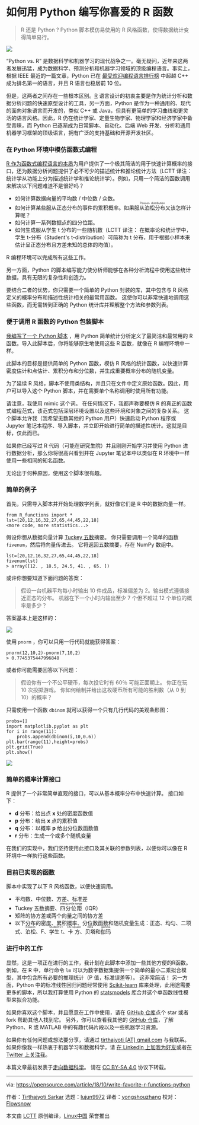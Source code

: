 如何用 Python 编写你喜爱的 R 函数
======
> R 还是 Python ? Python 脚本模仿易使用的 R 风格函数，使得数据统计变得简单易行。

![](https://opensource.com/sites/default/files/styles/image-full-size/public/lead-images/search_find_code_issue_bug_programming.png?itok=XPrh7fa0)

“Python vs. R” 是数据科学和机器学习的现代战争之一。毫无疑问，近年来这两者发展迅猛，成为数据科学、预测分析和机器学习领域的顶级编程语言。事实上，根据 IEEE 最近的一篇文章，Python 已在 [最受欢迎编程语言排行榜][1] 中超越 C++ 成为排名第一的语言，并且 R 语言也稳居前 10 位。

但是，这两者之间存在一些根本区别。[R][2] 语言设计的初衷主要是作为统计分析和数据分析问题的快速原型设计的工具，另一方面，Python 是作为一种通用的、现代的面向对象语言而开发的，类似 C++ 或 Java，但具有更简单的学习曲线和更灵活的语言风格。因此，R 仍在统计学家、定量生物学家、物理学家和经济学家中备受青睐，而 Python 已逐渐成为日常脚本、自动化、后端 Web 开发、分析和通用机器学习框架的顶级语言，拥有广泛的支持基础和开源开发社区。

### 在 Python 环境中模仿函数式编程

[R 作为函数式编程语言的本质][3]为用户提供了一个极其简洁的用于快速计算概率的接口，还为数据分析问题提供了必不可少的描述统计和推论统计方法（LCTT 译注：统计学从功能上分为描述统计学和推论统计学）。例如，只用一个简洁的函数调用来解决以下问题难道不是很好吗？

  * 如何计算数据向量的平均数 / 中位数 / 众数。
  * 如何计算某些服从正态分布的事件的累积概率。如果服<ruby>从泊松分布<rt>Poisson distribution</rt></ruby>又该怎样计算呢？
  * 如何计算一系列数据点的四分位距。
  * 如何生成服从学生 t 分布的一些随机数（LCTT 译注： 在概率论和统计学中，学生 t-分布（Student's t-distribution）可简称为 t 分布，用于根据小样本来估计呈正态分布且方差未知的总体的均值）。

R 编程环境可以完成所有这些工作。

另一方面，Python 的脚本编写能力使分析师能够在各种分析流程中使用这些统计数据，具有无限的复杂性和创造力。

要结合二者的优势，你只需要一个简单的 Python 封装的库，其中包含与 R 风格定义的概率分布和描述性统计相关的最常用函数。 这使你可以非常快速地调用这些函数，而无需转到正确的 Python 统计库并理解整个方法和参数列表。

### 便于调用 R 函数的 Python 包装脚本

[我编写了一个 Python 脚本][4] ，用 Python 简单统计分析定义了最简洁和最常用的 R 函数。导入此脚本后，你将能够原生地使用这些 R 函数，就像在 R 编程环境中一样。

此脚本的目标是提供简单的 Python 函数，模仿 R 风格的统计函数，以快速计算密度估计和点估计、累积分布和分位数，并生成重要概率分布的随机变量。

为了延续 R 风格，脚本不使用类结构，并且只在文件中定义原始函数。因此，用户可以导入这个 Python 脚本，并在需要单个名称调用时使用所有功能。

请注意，我使用 mimic 这个词。 在任何情况下，我都声称要模仿 R 的真正的函数式编程范式，该范式包括深层环境设置以及这些环境和对象之间的复杂关系。 这个脚本允许我（我希望无数其他的 Python 用户）快速启动 Python 程序或 Jupyter 笔记本程序、导入脚本，并立即开始进行简单的描述性统计。这就是目标，仅此而已。

如果你已经写过 R 代码（可能在研究生院）并且刚刚开始学习并使用 Python 进行数据分析，那么你将很高兴看到并在 Jupyter 笔记本中以类似在 R 环境中一样使用一些相同的知名函数。

无论出于何种原因，使用这个脚本很有趣。

### 简单的例子

首先，只需导入脚本并开始处理数字列表，就好像它们是 R 中的数据向量一样。

```
from R_functions import *
lst=[20,12,16,32,27,65,44,45,22,18]
<more code, more statistics...>
```

假设你想从数据向量计算 [Tuckey 五数][5]摘要。 你只需要调用一个简单的函数 `fivenum`，然后将向量传进去。 它将返回五数摘要，存在 NumPy 数组中。

```
lst=[20,12,16,32,27,65,44,45,22,18]
fivenum(lst)
> array([12. , 18.5, 24.5, 41. , 65. ])
```

或许你想要知道下面问题的答案：

> 假设一台机器平均每小时输出 10 件成品，标准偏差为 2。输出模式遵循接近正态的分布。 机器在下一个小时内输出至少 7 个但不超过 12 个单位的概率是多少？

答案基本上是这样的：

![](https://opensource.com/sites/default/files/uploads/r-functions-in-python_1.png)

使用 `pnorm` ，你可以只用一行代码就能获得答案：

```
pnorm(12,10,2)-pnorm(7,10,2)
> 0.7745375447996848
```

或者你可能需要回答以下问题：

> 假设你有一个不公平硬币，每次投它时有 60％ 可能正面朝上。 你正在玩 10 次投掷游戏。 你如何绘制并给出这枚硬币所有可能的胜利数（从 0 到 10）的概率？

只需使用一个函数 `dbinom` 就可以获得一个只有几行代码的美观条形图：

```
probs=[]
import matplotlib.pyplot as plt
for i in range(11):
    probs.append(dbinom(i,10,0.6))
plt.bar(range(11),height=probs)
plt.grid(True)
plt.show()
```

![](https://opensource.com/sites/default/files/uploads/r-functions-in-python_2.png)

### 简单的概率计算接口

R 提供了一个非常简单直观的接口，可以从基本概率分布中快速计算。 接口如下：

* **d** 分布：给出点 **x** 处的密度函数值
* **p** 分布：给出 **x** 点的累积值
* **q** 分布：以概率 **p** 给出分位数函数值
* **r** 分布：生成一个或多个随机变量

在我们的实现中，我们坚持使用此接口及其关联的参数列表，以便你可以像在 R 环境中一样执行这些函数。

### 目前已实现的函数

脚本中实现了以下 R 风格函数，以便快速调用。

* 平均数、中位数、方差、标准差
* Tuckey 五数摘要、<ruby>四分位距<rt>interquartile range</rt></ruby>（IQR）
* 矩阵的协方差或两个向量之间的协方差
* 以下分布的密度、累积概率、分位数函数和随机变量生成：正态、均匀、二项式、<ruby>泊松<rt>Poisson</rt></ruby>、F、<ruby>学生  t<rt>Student's t</rt></ruby>、<ruby>卡方<rt>Chi-square</rt></ruby>、<ruby>贝塔<rt>beta</rt></ruby>和<ruby>伽玛<rt>gamma</rt></ruby>

### 进行中的工作

显然，这是一项正在进行的工作，我计划在此脚本中添加一些其他方便的R函数。 例如，在 R 中，单行命令 `lm` 可以为数字数据集提供一个简单的最小二乘拟合模型，其中包含所有必要的推理统计（P 值，标准误差等）。 这非常简洁！ 另一方面，Python 中的标准线性回归问题经常使用 [Scikit-learn][6] 库来处理，此用途需要更多的脚本，所以我打算使用 Python 的 [statsmodels][7] 库合并这个单函数线性模型来拟合功能。

如果你喜欢这个脚本，并且愿意在工作中使用，请在 [GitHub 仓库][8]点个 star 或者 fork 帮助其他人找到它。 另外，你可以查看我其他的 [GitHub 仓库][9]，了解 Python、R 或 MATLAB 中的有趣代码片段以及一些机器学习资源。

如果你有任何问题或想法要分享，请通过 [tirthajyoti [AT] gmail.com][10] 与我联系。 如果你像我一样热衷于机器学习和数据科学，请 [在 LinkedIn 上加我为好友][11]或者[在 Twitter 上关注我][12]。

本篇文章最初发表于[走向数据科学][13]。 请在 [CC BY-SA 4.0][14] 协议下转载。

--------------------------------------------------------------------------------

via: https://opensource.com/article/18/10/write-favorite-r-functions-python

作者：[Tirthajyoti Sarkar][a]
选题：[lujun9972][b]
译者：[yongshouzhang](https://github.com/yongshouzhang)
校对：[Flowsnow](https://github.com/Flowsnow)

本文由 [LCTT](https://github.com/LCTT/TranslateProject) 原创编译，[Linux中国](https://linux.cn/) 荣誉推出

[a]: https://opensource.com/users/tirthajyoti
[b]: https://github.com/lujun9972
[1]: https://spectrum.ieee.org/at-work/innovation/the-2018-top-programming-languages
[2]: https://www.coursera.org/lecture/r-programming/overview-and-history-of-r-pAbaE
[3]: http://adv-r.had.co.nz/Functional-programming.html
[4]: https://github.com/tirthajyoti/StatsUsingPython/blob/master/R_Functions.py
[5]: https://en.wikipedia.org/wiki/Five-number_summary
[6]: http://scikit-learn.org/stable/
[7]: https://www.statsmodels.org/stable/index.html
[8]: https://github.com/tirthajyoti/StatsUsingPython
[9]: https://github.com/tirthajyoti?tab=repositories
[10]: mailto:tirthajyoti@gmail.com
[11]: https://www.linkedin.com/in/tirthajyoti-sarkar-2127aa7/
[12]: https://twitter.com/tirthajyotiS
[13]: https://towardsdatascience.com/how-to-write-your-favorite-r-functions-in-python-11e1e9c29089
[14]: https://creativecommons.org/licenses/by-sa/4.0/

